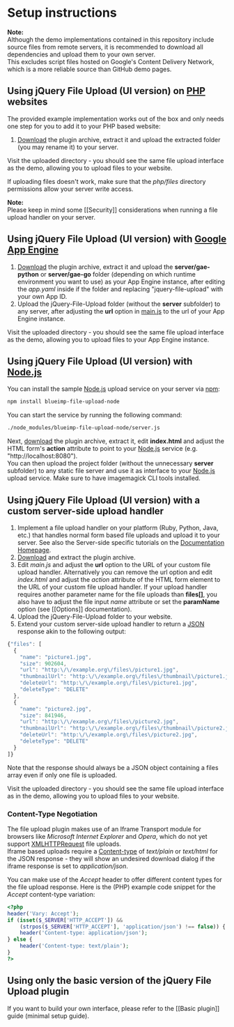 # Setup instructions

**Note:**  
Although the demo implementations contained in this repository include source files from remote servers, it is recommended to download all dependencies and upload them to your own server.  
This excludes script files hosted on Google's Content Delivery Network, which is a more reliable source than GitHub demo pages.

## Using jQuery File Upload (UI version) on [PHP](http://www.php.net/) websites

The provided example implementation works out of the box and only needs one step for you to add it to your PHP based website:

1. [Download](https://github.com/blueimp/jQuery-File-Upload/releases) the plugin archive, extract it and upload the extracted folder (you may rename it) to your server.

Visit the uploaded directory - you should see the same file upload interface as the demo, allowing you to upload files to your website.

If uploading files doesn't work, make sure that the *php/files* directory permissions allow your server write access.

**Note:**  
Please keep in mind some [[Security]] considerations when running a file upload handler on your server.

## Using jQuery File Upload (UI version) with [Google App Engine](http://code.google.com/appengine/)

1. [Download](https://github.com/blueimp/jQuery-File-Upload/releases) the plugin archive, extract it and upload the **server/gae-python** or **server/gae-go** folder (depending on which runtime environment you want to use) as your App Engine instance, after editing the *app.yaml* inside if the folder and replacing "jquery-file-upload" with your own App ID.
2. Upload the jQuery-File-Upload folder (without the **server** subfolder) to any server, after adjusting the **url** option in [main.js](https://github.com/blueimp/jQuery-File-Upload/blob/master/js/main.js#L22) to the url of your App Engine instance.

Visit the uploaded directory - you should see the same file upload interface as the demo, allowing you to upload files to your App Engine instance.

## Using jQuery File Upload (UI version) with [Node.js](http://nodejs.org/)

You can install the sample [Node.js](http://nodejs.org/) upload service on your server via [npm](http://npmjs.org/):

```sh
npm install blueimp-file-upload-node
```

You can start the service by running the following command:

```sh
./node_modules/blueimp-file-upload-node/server.js
```

Next, [download](https://github.com/blueimp/jQuery-File-Upload/releases) the plugin archive, extract it, edit **index.html** and adjust the HTML form's **action** attribute to point to your [Node.js](http://nodejs.org/) service (e.g. "http://localhost:8080").  
You can then upload the project folder (without the unnecessary **server** subfolder) to any static file server and use it as interface to your [Node.js](http://nodejs.org/) upload service.
Make sure to have imagemagick CLI tools installed.

## Using jQuery File Upload (UI version) with a custom server-side upload handler

1. Implement a file upload handler on your platform (Ruby, Python, Java, etc.) that handles normal form based file uploads and upload it to your server. See also the Server-side specific tutorials on the [Documentation Homepage](https://github.com/blueimp/jQuery-File-Upload/wiki).
2. [Download](https://github.com/blueimp/jQuery-File-Upload/releases) and extract the plugin archive.
3. Edit *main.js* and adjust the **url** option to the URL of your custom file upload handler. Alternatively you can remove the url option and edit *index.html* and adjust the *action* attribute of the HTML form element to the URL of your custom file upload handler. If your upload handler requires another parameter name for the file uploads than **files[]**, you also have to adjust the file input *name* attribute or set the **paramName** option (see [[Options]] documentation).
4. Upload the jQuery-File-Upload folder to your website.
5. Extend your custom server-side upload handler to return a [JSON](http://en.wikipedia.org/wiki/JSON) response akin to the following output:

```js
{"files": [
  {
    "name": "picture1.jpg",
    "size": 902604,
    "url": "http:\/\/example.org\/files\/picture1.jpg",
    "thumbnailUrl": "http:\/\/example.org\/files\/thumbnail\/picture1.jpg",
    "deleteUrl": "http:\/\/example.org\/files\/picture1.jpg",
    "deleteType": "DELETE"
  },
  {
    "name": "picture2.jpg",
    "size": 841946,
    "url": "http:\/\/example.org\/files\/picture2.jpg",
    "thumbnailUrl": "http:\/\/example.org\/files\/thumbnail\/picture2.jpg",
    "deleteUrl": "http:\/\/example.org\/files\/picture2.jpg",
    "deleteType": "DELETE"
  }
]}
```

Note that the response should always be a JSON object containing a files array even if only one file is uploaded.

Visit the uploaded directory - you should see the same file upload interface as in the demo, allowing you to upload files to your website.

### Content-Type Negotiation
The file upload plugin makes use of an Iframe Transport module for browsers like *Microsoft Internet Explorer* and *Opera*, which do not yet support [XMLHTTPRequest](https://developer.mozilla.org/en/xmlhttprequest) file uploads.  
Iframe based uploads require a [Content-type](http://en.wikipedia.org/wiki/MIME#Content-Type) of *text/plain* or *text/html* for the JSON response - they will show an undesired download dialog if the iframe response is set to *application/json*.

You can make use of the *Accept* header to offer different content types for the file upload response. Here is the (PHP) example code snippet for the *Accept* content-type variation:

```php
<?php
header('Vary: Accept');
if (isset($_SERVER['HTTP_ACCEPT']) &&
    (strpos($_SERVER['HTTP_ACCEPT'], 'application/json') !== false)) {
    header('Content-type: application/json');
} else {
    header('Content-type: text/plain');
}
?>
```

## Using only the basic version of the jQuery File Upload plugin
If you want to build your own interface, please refer to the [[Basic plugin]] guide (minimal setup guide).